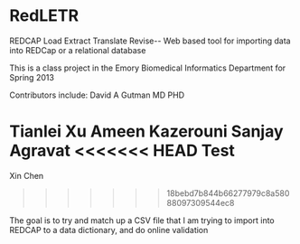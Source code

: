 RedLETR
=======

REDCAP Load Extract Translate Revise-- Web based tool for importing data into REDCap or a relational database 


This is a class project in the Emory Biomedical Informatics Department for Spring 2013

Contributors include:
David A Gutman MD PHD

Tianlei Xu
Ameen Kazerouni
Sanjay Agravat
<<<<<<< HEAD
Test 
=======
Xin Chen
>>>>>>> 18bebd7b844b66277979c8a58088097309544ec8

The goal is to try and match up a CSV file that I am trying to import into REDCAP to a data dictionary, and do online validation
